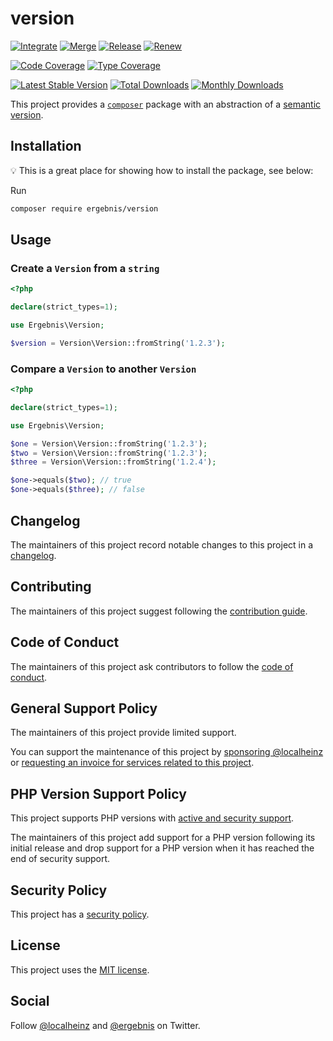 # version

[![Integrate](https://github.com/ergebnis/version/workflows/Integrate/badge.svg)](https://github.com/ergebnis/version/actions)
[![Merge](https://github.com/ergebnis/version/workflows/Merge/badge.svg)](https://github.com/ergebnis/version/actions)
[![Release](https://github.com/ergebnis/version/workflows/Release/badge.svg)](https://github.com/ergebnis/version/actions)
[![Renew](https://github.com/ergebnis/version/workflows/Renew/badge.svg)](https://github.com/ergebnis/version/actions)

[![Code Coverage](https://codecov.io/gh/ergebnis/version/branch/main/graph/badge.svg)](https://codecov.io/gh/ergebnis/version)
[![Type Coverage](https://shepherd.dev/github/ergebnis/version/coverage.svg)](https://shepherd.dev/github/ergebnis/version)

[![Latest Stable Version](https://poser.pugx.org/ergebnis/version/v/stable)](https://packagist.org/packages/ergebnis/version)
[![Total Downloads](https://poser.pugx.org/ergebnis/version/downloads)](https://packagist.org/packages/ergebnis/version)
[![Monthly Downloads](http://poser.pugx.org/ergebnis/version/d/monthly)](https://packagist.org/packages/ergebnis/version)

This project provides a [`composer`](https://getcomposer.org) package with an abstraction of a [semantic version](https://semver.org).

## Installation

💡 This is a great place for showing how to install the package, see below:

Run

```sh
composer require ergebnis/version
```

## Usage

### Create a `Version` from a `string`

```php
<?php

declare(strict_types=1);

use Ergebnis\Version;

$version = Version\Version::fromString('1.2.3');
```

### Compare a `Version` to another `Version`

```php
<?php

declare(strict_types=1);

use Ergebnis\Version;

$one = Version\Version::fromString('1.2.3');
$two = Version\Version::fromString('1.2.3');
$three = Version\Version::fromString('1.2.4');

$one->equals($two); // true
$one->equals($three); // false
```

## Changelog

The maintainers of this project record notable changes to this project in a [changelog](CHANGELOG.md).

## Contributing

The maintainers of this project suggest following the [contribution guide](.github/CONTRIBUTING.md).

## Code of Conduct

The maintainers of this project ask contributors to follow the [code of conduct](https://github.com/ergebnis/.github/blob/main/CODE_OF_CONDUCT.md).

## General Support Policy

The maintainers of this project provide limited support.

You can support the maintenance of this project by [sponsoring @localheinz](https://github.com/sponsors/localheinz) or [requesting an invoice for services related to this project](mailto:am@localheinz.com?subject=ergebnis/version:%20Requesting%20invoice%20for%20services).

## PHP Version Support Policy

This project supports PHP versions with [active and security support](https://www.php.net/supported-versions.php).

The maintainers of this project add support for a PHP version following its initial release and drop support for a PHP version when it has reached the end of security support.

## Security Policy

This project has a [security policy](.github/SECURITY.md).

## License

This project uses the [MIT license](LICENSE.md).

## Social

Follow [@localheinz](https://twitter.com/intent/follow?screen_name=localheinz) and [@ergebnis](https://twitter.com/intent/follow?screen_name=ergebnis) on Twitter.
